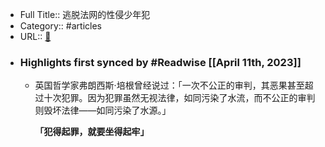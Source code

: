 - Full Title:: 逃脱法网的性侵少年犯
- Category:: #articles
- URL:: [🔗](https://k.sina.cn/article_6134310030_16da2248e02700swcl.html)
- ### Highlights first synced by #Readwise [[April 11th, 2023]]
    - 英国哲学家弗朗西斯·培根曾经说过：「一次不公正的审判，其恶果甚至超过十次犯罪。因为犯罪虽然无视法律，如同污染了水流，而不公正的审判则毁坏法律——如同污染了水源。」
      
      **「犯得起罪，就要坐得起牢」**
